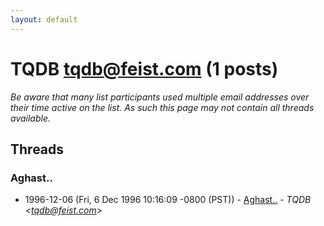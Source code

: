 ```yaml
---
layout: default
---
```


# TQDB <tqdb@feist.com> (1 posts)

_Be aware that many list participants used multiple email addresses over their time active on the list. As such this page may not contain all threads available._

## Threads

### Aghast..
+ 1996-12-06 (Fri, 6 Dec 1996 10:16:09 -0800 (PST)) - [Aghast..](/archive/1996/12/40d4ac724e8ff35590b39173c9a4f7cf0fed1fc7e7f5e5a5659773f3a9091db8) - _TQDB \<tqdb@feist.com\>_

